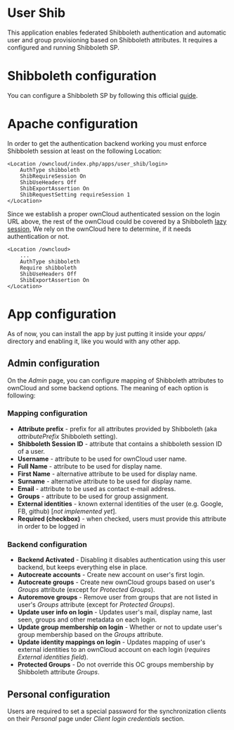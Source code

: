 # User Shib

This application enables federated Shibboleth
authentication and automatic user and group provisioning
based on Shibboleth attributes. It requires
a configured and running Shibboleth SP.

# Shibboleth configuration

You can configure a Shibboleth SP by following this official [guide](https://wiki.shibboleth.net/confluence/display/SHIB2/NativeSPGettingStarted).

# Apache configuration

In order to get the authentication backend working you
must enforce Shibboleth session at least on the following Location:

```
<Location /owncloud/index.php/apps/user_shib/login>
	AuthType shibboleth
	ShibRequireSession On
	ShibUseHeaders Off
	ShibExportAssertion On
	ShibRequestSetting requireSession 1
</Location>
```

Since we establish a proper ownCloud authenticated session on the login URL above,
the rest of the ownCloud could be covered by a Shibboleth [lazy session](https://aai-demo.switch.ch/lazy/),
We rely on the ownCloud here to determine, if it needs authentication or not.

```
<Location /owncloud>
	...
	AuthType shibboleth
	Require shibboleth
	ShibUseHeaders Off
	ShibExportAssertion On
</Location>
```

# App configuration

As of now, you can install the app by just putting it inside your _apps/_ directory
and enabling it, like you would with any other app.

## Admin configuration

On the _Admin_ page, you can configure mapping of Shibboleth attributes
to ownCloud and some backend options. The meaning of each option is following:

### Mapping configuration

* **Attribute prefix** - prefix for all attributes provided by Shibboleth (aka _attributePrefix_ Shibboleth setting).
* **Shibboleth Session ID** - attribute that contains a shibboleth session ID of a user.
* **Username** - attribute to be used for ownCloud user name.
* **Full Name** - attribute to be used for display name.
* **First Name** - alternative attribute to be used for display name.
* **Surname** - alternative attribute to be used for display name.
* **Email** - attribute to be used as contact e-mail address.
* **Groups** - attribute to be used for group assignment.
* **External identities** - known external identities of the user (e.g. Google, FB, github) [_not implemented yet_].
* **Required (checkbox)** - when checked, users must provide this attribute in order to be logged in

### Backend configuration

* **Backend Activated** - Disabling it disables authentication using this user backend, but keeps everything else in place.
* **Autocreate accounts** - Create new account on user's first login.
* **Autocreate groups** - Create new ownCloud groups based on user's _Groups_ attribute (except for _Protected Groups_).
* **Autoremove groups** - Remove user from groups that are not listed in user's _Groups_ attribute (except for _Protected Groups_).
* **Update user info on login** - Updates user's mail, display name, last seen, groups and other metadata on each login.
* **Update group membership on login** - Whether or not to update user's group membership based on the _Groups_ attribute.
* **Update identity mappings on login** - Updates mapping of user's external identities to an ownCloud account on each login (_requires External identities field_).
* **Protected Groups** - Do not override this OC groups membership by Shibboleth attribute _Groups_.

## Personal configuration

Users are required to set a special password for the synchronization clients on their _Personal_ page
under _Client login credentials_ section.
